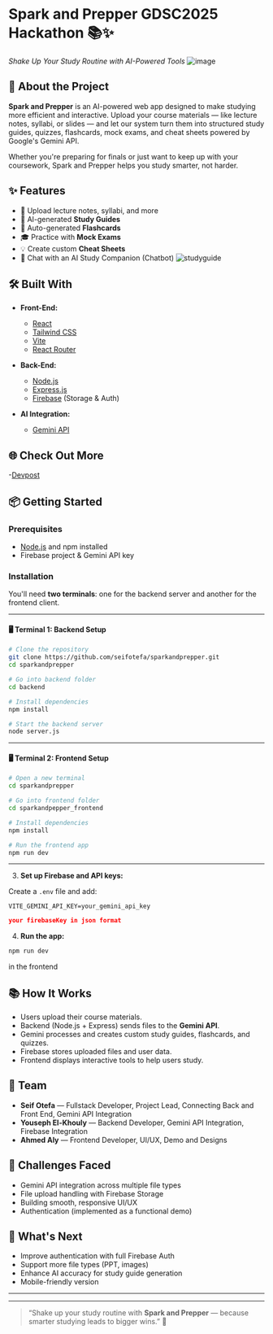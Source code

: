 
# Spark and Prepper GDSC2025 Hackathon 📚✨  
*Shake Up Your Study Routine with AI-Powered Tools*
![image](https://github.com/user-attachments/assets/712924db-bdfb-44d9-8df7-b27efa93baa5)


## 🚀 About the Project

**Spark and Prepper** is an AI-powered web app designed to make studying more efficient and interactive. Upload your course materials — like lecture notes, syllabi, or slides — and let our system turn them into structured study guides, quizzes, flashcards, mock exams, and cheat sheets powered by Google's Gemini API.

Whether you're preparing for finals or just want to keep up with your coursework, Spark and Prepper helps you study smarter, not harder.



## ✨ Features

- 📄 Upload lecture notes, syllabi, and more
- 🤖 AI-generated **Study Guides**
- 📝 Auto-generated **Flashcards**
- 🎓 Practice with **Mock Exams**
- 💡 Create custom **Cheat Sheets**
- 💬 Chat with an AI Study Companion (Chatbot)
 ![studyguide](https://github.com/user-attachments/assets/5a9cd11c-c80a-4a5f-ba47-d3ef0ca486ce)

## 🛠️ Built With

- **Front-End:**  
  - [React](https://react.dev/)  
  - [Tailwind CSS](https://tailwindcss.com/)  
  - [Vite](https://vitejs.dev/)  
  - [React Router](https://reactrouter.com/)

- **Back-End:**  
  - [Node.js](https://nodejs.org/)  
  - [Express.js](https://expressjs.com/)  
  - [Firebase](https://firebase.google.com/) (Storage & Auth)

- **AI Integration:**  
  - [Gemini API](https://developers.google.com/)

## 🌐 Check Out More
-[Devpost](https://devpost.com/software/sparkandprepper)



## 📦 Getting Started

### Prerequisites

- [Node.js](https://nodejs.org/) and npm installed
- Firebase project & Gemini API key

### Installation

You'll need **two terminals**: one for the backend server and another for the frontend client.

---

#### 🖥️ Terminal 1: Backend Setup

```bash
# Clone the repository
git clone https://github.com/seifotefa/sparkandprepper.git
cd sparkandprepper

# Go into backend folder
cd backend

# Install dependencies
npm install

# Start the backend server
node server.js
```

---

#### 🖥️ Terminal 2: Frontend Setup

```bash
# Open a new terminal
cd sparkandprepper

# Go into frontend folder
cd sparkandpepper_frontend

# Install dependencies
npm install

# Run the frontend app
npm run dev
```

---

3. **Set up Firebase and API keys:**

Create a `.env` file and add:

```env
VITE_GEMINI_API_KEY=your_gemini_api_key
```

```firebaseKey.json
your firebaseKey in json format
```

4. **Run the app:**

```bash
npm run dev
```
in the frontend 

## 📚 How It Works

- Users upload their course materials.
- Backend (Node.js + Express) sends files to the **Gemini API**.
- Gemini processes and creates custom study guides, flashcards, and quizzes.
- Firebase stores uploaded files and user data.
- Frontend displays interactive tools to help users study.

## 🤝 Team

- **Seif Otefa** — Fullstack Developer, Project Lead, Connecting Back and Front End, Gemini API Integration
- **Youseph El-Khouly** — Backend Developer, Gemini API Integration, Firebase Integration  
- **Ahmed Aly** — Frontend Developer, UI/UX, Demo and Designs

## 📖 Challenges Faced

- Gemini API integration across multiple file types
- File upload handling with Firebase Storage
- Building smooth, responsive UI/UX
- Authentication (implemented as a functional demo)

## 🎯 What's Next

- Improve authentication with full Firebase Auth
- Support more file types (PPT, images)
- Enhance AI accuracy for study guide generation
- Mobile-friendly version

---


---

> “Shake up your study routine with **Spark and Prepper** — because smarter studying leads to bigger wins.” 🚀
